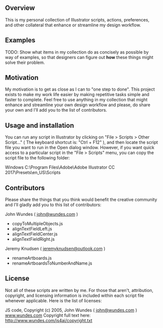 ## Overview

This is my personal collection of Illustrator scripts, actions, preferences, and other collateral that enhance or streamline my design workflow.

## Examples

TODO: Show what items in my collection do as concisely as possible by way of examples, so that designers can figure out **how** these things might solve their problem.

## Motivation

My motivation is to get as close as I can to "one step to done". This project exists to make my work life easier by making repetitive tasks simple and faster to complete. Feel free to use anything in my collection that might enhance and streamline your own design workflow and please, do share your own and I'll add you to the list of contributors.

## Usage and installation

You can run any script in Illustrator by clicking on "File > Scripts > Other Script..." ( The keyboard shortcut is: "Ctrl + F12" ), and then locate the script file you want to run in the Open dialog window. However, if you want quick access to a particular script in the "File > Scripts" menu, you can copy the script file to the following folder:

Windows
C:\Program Files\Adobe\Adobe Illustrator CC 2017\Presets\en_US\Scripts


## Contributors

Please share the things that you think would benefit the creative community and I'll gladly add you to this list of contributors:

John Wundes ( john@wundes.com )
  - copyToMultipleObjects.js
  - alignTextFieldLeft.js
  - alignTextFieldCenter.js
  - alignTextFieldRight.js
  
Jeremy Knudsen ( jeremyknudsen@outlook.com )
  - renameArtboards.js
  - renameArtboardsToNumberAndName.js

## License

Not all of these scripts are written by me. For those that aren't, attribution, copyright, and licensing information is included within each script file whenever applicable. Here is the list of licenses:

JS code, Copyright (c) 2005, John Wundes ( john@wundes.com ) www.wundes.com
Copyright full text here:  http://www.wundes.com/js4ai/copyright.txt

